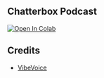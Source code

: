 ## Chatterbox Podcast
[![Open In Colab](https://colab.research.google.com/assets/colab-badge.svg)](https://colab.research.google.com/github/NeuralFalconYT/AI-Podcast-Generator/blob/main/ViveVoice_Colab.ipynb) <br>
## Credits
- [VibeVoice](https://github.com/microsoft/VibeVoice)  
